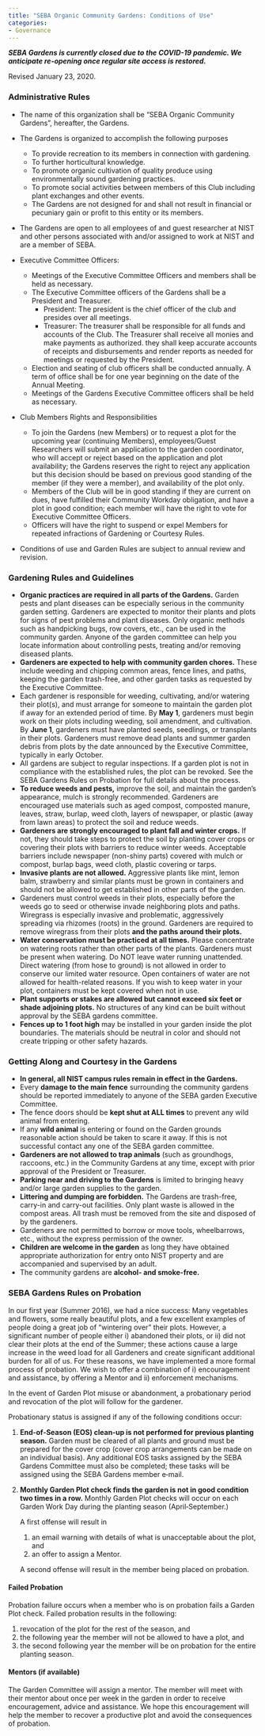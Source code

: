 ```yaml
---
title: "SEBA Organic Community Gardens: Conditions of Use"
categories:
- Governance
---
```


***SEBA Gardens is currently closed due to the COVID-19 pandemic. We anticipate
re-opening once regular site access is restored.***

Revised January 23, 2020.

### Administrative Rules

* The name of this organization shall be “SEBA Organic Community Gardens”,
hereafter, the Gardens.
* The Gardens is organized to accomplish the following purposes
  * To provide recreation to its members in connection with gardening.
  * To further horticultural knowledge.
  * To promote organic cultivation of quality produce using environmentally
    sound gardening practices.
  * To promote social activities between members of this Club including plant
    exchanges and other events.
  * The Gardens are not designed for and shall not result in financial or
    pecuniary gain or profit to this entity or its members.
* The Gardens are open to all employees of and guest researcher at NIST and
  other persons associated with and/or assigned to work at NIST and are a
  member of SEBA.
* Executive Committee Officers:
  * Meetings of the Executive Committee Officers and members shall be held as
    necessary.
  * The Executive Committee officers of the Gardens shall be a President and
    Treasurer.
    * President: The president is the chief officer of the club and presides
      over all meetings.
    * Treasurer: The treasurer shall be responsible for all funds and accounts
      of the Club. The Treasurer shall receive all monies and make payments as
      authorized. they shall keep accurate accounts of receipts and
      disbursements and render reports as needed for meetings or requested by
      the President.
  * Election and seating of club officers shall be conducted annually. A term
    of office shall be for one year beginning on the date of the Annual
    Meeting.
  * Meetings of the Gardens Executive Committee officers shall be held as
    necessary.

* Club Members Rights and Responsibilities
  * To join the Gardens (new Members) or to request a plot for the upcoming
    year (continuing Members), employees/Guest Researchers will submit an
    application to the garden coordinator, who will accept or reject based on
    the application and plot availability; the Gardens reserves the right to
    reject any application but this decision should be based on previous good
    standing of the member (if they were a member), and availability of the
    plot only.
  * Members of the Club will be in good standing if they are current on dues,
    have fulfilled their Community Workday obligation, and have a plot in good
    condition; each member will have the right to vote for Executive Committee
    Officers.
  * Officers will have the right to suspend or expel Members for repeated
    infractions of Gardening or Courtesy Rules.

* Conditions of use and Garden Rules are subject to annual review and revision.

### Gardening Rules and Guidelines

* **Organic practices are required in all parts of the Gardens.** Garden pests
  and plant diseases can be especially serious in the community garden setting.
  Gardeners are expected to monitor their plants and plots for signs of pest
  problems and plant diseases. Only organic methods such as handpicking bugs,
  row covers, etc., can be used in the community garden. Anyone of the garden
  committee can help you locate information about controlling pests, treating
  and/or removing diseased plants.
* **Gardeners are expected to help with community garden chores.** These
  include weeding and chipping common areas, fence lines, and paths, keeping
  the garden trash-free, and other garden tasks as requested by the Executive
  Committee.
* Each gardener is responsible for weeding, cultivating, and/or watering their
  plot(s), and must arrange for someone to maintain the garden plot if away for
  an extended period of time. By **May 1**, gardeners must begin work on their
  plots including weeding, soil amendment, and cultivation. By **June 1**,
  gardeners must have planted seeds, seedlings, or transplants in their plots.
  Gardeners must remove dead plants and summer garden debris from plots by the
  date announced by the Executive Committee, typically in early October.
* All gardens are subject to regular inspections. If a garden plot is not in
  compliance with the established rules, the plot can be revoked. See the SEBA
  Gardens Rules on Probation for full details about the process.
* **To reduce weeds and pests,** improve the soil, and maintain the garden’s
  appearance, mulch is strongly recommended. Gardeners are encouraged use
  materials such as aged compost, composted manure, leaves, straw, burlap, weed
  cloth, layers of newspaper, or plastic (away from lawn areas) to protect the
  soil and reduce weeds.
* **Gardeners are strongly encouraged to plant fall and winter crops.** If not,
  they should take steps to protect the soil by planting cover crops or
  covering their plots with barriers to reduce winter weeds. Acceptable
  barriers include newspaper (non-shiny parts) covered with mulch or compost,
  burlap bags, weed cloth, plastic covering or tarps.
* **Invasive plants are not allowed.** Aggressive plants like mint, lemon balm,
  strawberry and similar plants must be grown in containers and should not be
  allowed to get established in other parts of the garden.
* Gardeners must control weeds in their plots, especially before the weeds go
  to seed or otherwise invade neighboring plots and paths. Wiregrass is
  especially invasive and problematic, aggressively spreading via rhizomes
  (roots) in the ground. Gardeners are required to remove wiregrass from their
  plots **and the paths around their plots.**
* **Water conservation must be practiced at all times.** Please concentrate on
  watering roots rather than other parts of the plants. Gardeners must be
  present when watering. Do NOT leave water running unattended. Direct watering
  (from hose to ground) is not allowed in order to conserve our limited water
  resource. Open containers of water are not allowed for health-related
  reasons. If you wish to keep water in your plot, containers must be kept
  covered when not in use.
* **Plant supports or stakes are allowed but cannot exceed six feet or shade
  adjoining plots.** No structures of any kind can be built without approval by
  the SEBA gardens committee.
* **Fences up to 1 foot high** may be installed in your garden inside the plot
  boundaries. The materials should be neutral in color and should not create
  tripping or other safety hazards.

### Getting Along and Courtesy in the Gardens

* **In general, all NIST campus rules remain in effect in the Gardens.**
* Every **damage to the main fence** surrounding the community gardens should be
  reported immediately to anyone of the SEBA garden Executive Committee.
* The fence doors should be **kept shut at ALL times** to prevent any wild
  animal from entering.
* If any **wild animal** is entering or found on the Garden grounds reasonable
  action should be taken to scare it away. If this is not successful contact
  any one of the SEBA garden committee.
* **Gardeners are not allowed to trap animals** (such as groundhogs, raccoons,
  etc.) in the Community Gardens at any time, except with prior approval of the
  President or Treasurer.
* **Parking near and driving to the Gardens** is limited to bringing heavy
  and/or large garden supplies to the garden.
* **Littering and dumping are forbidden.** The Gardens are trash-free, carry-in
  and carry-out facilities. Only plant waste is allowed in the compost areas.
  All trash must be removed from the site and disposed of by the gardeners.
* Gardeners are not permitted to borrow or move tools, wheelbarrows, etc.,
  without the express permission of the owner.
* **Children are welcome in the garden** as long they have obtained appropriate
  authorization for entry onto NIST property and are accompanied and supervised
  by an adult.
* The community gardens are **alcohol- and smoke-free.**

### SEBA Gardens Rules on Probation

In our first year (Summer 2016), we had a nice success: Many vegetables and
flowers, some really beautiful plots, and a few excellent examples of people
doing a great job of “wintering over” their plots. However, a significant
number of people either i) abandoned their plots, or ii) did not clear their
plots at the end of the Summer; these actions cause a large increase in the
weed load for all Gardeners and create significant additional burden for all of
us. For these reasons, we have implemented a more formal process of probation.
We wish to offer a combination of i) encouragement and assistance, by offering
a Mentor and ii) enforcement mechanisms.

In the event of Garden Plot misuse or abandonment, a probationary period and
revocation of the plot will follow for the gardener.

Probationary status is assigned if any of the following conditions occur:

1. **End‐of‐Season (EOS) clean‐up is not performed for previous planting
   season.** Garden must be cleared of all plants and ground must be prepared
   for the cover crop (cover crop arrangements can be made on an individual
   basis). Any additional EOS tasks assigned by the SEBA Gardens Committee must
   also be completed; these tasks will be assigned using the SEBA Gardens
   member e‐mail.
2. **Monthly Garden Plot check finds the garden is not in good condition two
   times in a row.** Monthly Garden Plot checks will occur on each Garden Work
   Day during the planting season (April‐September.) 
   
   A first offense will result in
   1. an email warning with details of what is unacceptable about the plot, and
   2. an offer to assign a Mentor.
   
   A second offense will result in the member being placed on probation.

#### Failed Probation

Probation failure occurs when a member who is on probation fails a Garden Plot
check. Failed probation results in the following:

1. revocation of the plot for the rest of the season, and
2. the following year the member will not be allowed to have a plot, and
3. the second following year the member will be on probation for the entire
   planting season.

#### Mentors (if available)

The Garden Committee will assign a mentor. The member will meet with their
mentor about once per week in the garden in order to receive encouragement,
advice and assistance. We hope this encouragement will help the member to
recover a productive plot and avoid the consequences of probation.
